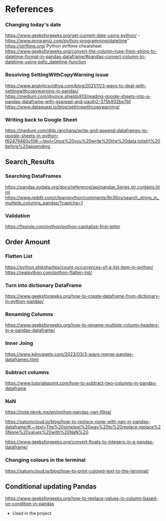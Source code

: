 # References

### Changing today's date
https://www.geeksforgeeks.org/get-current-date-using-python/ - 
https://www.programiz.com/python-programming/datetime''
https://strftime.org/
Python strftime cheatsheet
https://www.geeksforgeeks.org/convert-the-column-type-from-string-to-datetime-format-in-pandas-dataframe/#pandas-convert-column-to-datetime-using-pdto_datetime-function

    
### Resolving SettingWithCopyWarning issue
https://www.analyticsvidhya.com/blog/2021/11/3-ways-to-deal-with-settingwithcopywarning-in-pandas/
https://medium.com/@vince.shields913/reading-google-sheets-into-a-pandas-dataframe-with-gspread-and-oauth2-375b932be7bf
https://www.dataquest.io/blog/settingwithcopywarning/


### Writing back to Google Sheet
https://medium.com/@jb.ranchana/write-and-append-dataframes-to-google-sheets-in-python-f62479460cf0#:~:text=Once%20you%20write%20the%20data,tolist()%20before%20appending.
    
## Search_Results
### Searching DataFrames
https://pandas.pydata.org/docs/reference/api/pandas.Series.str.contains.html
https://www.reddit.com/r/learnpython/comments/9n39zy/search_string_in_multiple_columns_pandas/?captcha=1

### Validation
https://flexiple.com/python/python-capitalize-first-letter

## Order Amount
### Flatten List
https://python.shiksha/tips/count-occurrences-of-a-list-item-in-python/
https://realpython.com/python-flatten-list/

### Turn into dictionary DataFrame 
https://www.geeksforgeeks.org/how-to-create-dataframe-from-dictionary-in-python-pandas/

### Renaming Columns
https://www.geeksforgeeks.org/how-to-rename-multiple-column-headers-in-a-pandas-dataframe/

### Inner Joing
https://www.kdnuggets.com/2023/03/3-ways-merge-pandas-dataframes.html

### Subtract columns

https://www.tutorialspoint.com/how-to-subtract-two-columns-in-pandas-dataframe 

### NaN

https://note.nkmk.me/en/python-pandas-nan-fillna/

https://saturncloud.io/blog/how-to-replace-none-with-nan-in-pandas-dataframe/#:~:text=The%20simplest%20way%20to%20replace,replace%20None%20values%20with%20NaN%20.

https://www.geeksforgeeks.org/convert-floats-to-integers-in-a-pandas-dataframe/

### Changing colours in the terminal
https://saturncloud.io/blog/how-to-print-colored-text-to-the-terminal/

## Conditional updating Pandas
https://www.geeksforgeeks.org/how-to-replace-values-in-column-based-on-condition-in-pandas 
* Used in the project